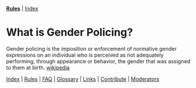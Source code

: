 [**Rules**](https://github.com/MissTeapot/LGBT-Wikis/blob/main/github_wiki/asktransgender/rules.md) | [Index](https://github.com/MissTeapot/LGBT-Wikis/blob/main/github_wiki/asktransgender/index.md)

# What is Gender Policing?

Gender policing is the imposition or enforcement of normative gender expressions on an individual who is perceived as not adequately performing, through appearance or behavior, the gender that was assigned to them at birth. [wikipedia](http://en.wikipedia.org/wiki/Gender_policing)

[Index](https://github.com/MissTeapot/LGBT-Wikis/blob/main/github_wiki/asktransgender/index.md) | [Rules](https://github.com/MissTeapot/LGBT-Wikis/blob/main/github_wiki/asktransgender/rules.md) | [FAQ](https://github.com/MissTeapot/LGBT-Wikis/blob/main/github_wiki/asktransgender/faq.md) | [Glossary](https://github.com/MissTeapot/LGBT-Wikis/blob/main/github_wiki/asktransgender/glossary.md) | [Links](https://github.com/MissTeapot/LGBT-Wikis/blob/main/github_wiki/asktransgender/linked.md) | [Contribute](https://github.com/MissTeapot/LGBT-Wikis/blob/main/github_wiki/asktransgender/contribute.md) | [Moderators](http://www.reddit.com/message/compose?to=%2Fr%2Fasktransgender)